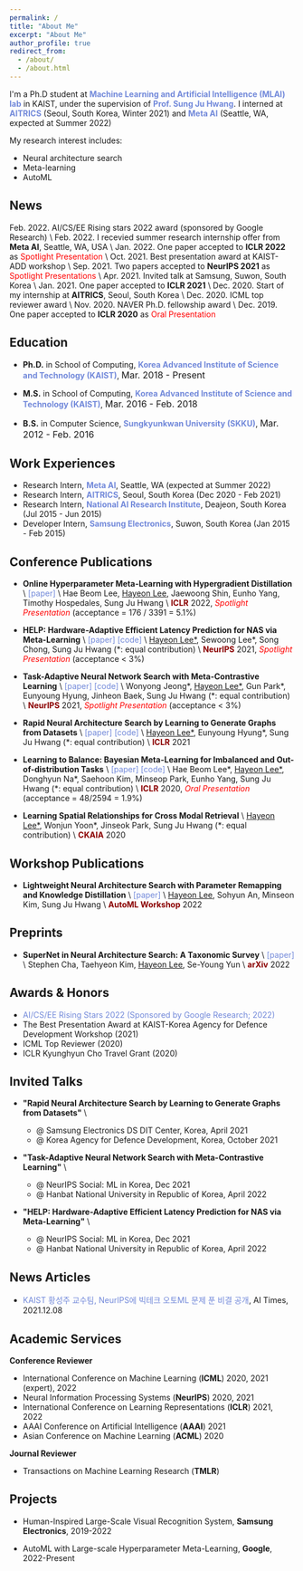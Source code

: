 ```yaml
---
permalink: /
title: "About Me"
excerpt: "About Me"
author_profile: true
redirect_from:
  - /about/
  - /about.html
---
```


I'm a Ph.D student at <a href="https://www.mlai-kaist.com/" style="color: #7289da; text-decoration:none">**Machine Learning and Artificial Intelligence (MLAI) lab**</a> in KAIST, under the supervision of <a href="http://www.sungjuhwang.com/" style="color: #7289da; text-decoration: none;">**Prof. Sung Ju Hwang**</a>. I interned at <a href="https://www.aitrics.com/" style="color: #7289da; text-decoration:none">**AITRICS**</a> (Seoul, South Korea, Winter 2021) and <a href="https://ai.facebook.com/" style="color: #7289da; text-decoration:none">**Meta AI**</a> (Seattle, WA, expected at Summer 2022)

My research interest includes:
- Neural architecture search
- Meta-learning
- AutoML

## News
Feb. 2022. AI/CS/EE Rising stars 2022 award (sponsored by Google Research) \\
Feb. 2022. I recevied summer research internship offer from **Meta AI**, Seattle, WA, USA \\
Jan. 2022. One paper accepted to **ICLR 2022** as <span style="color:red">Spotlight Presentation</span> \\
Oct. 2021. Best presentation award at KAIST-ADD workshop \\
Sep. 2021. Two papers accepted to **NeurIPS 2021** as <span style="color:red">Spotlight Presentations</span> \\
Apr. 2021. Invited talk at Samsung, Suwon, South Korea \\
Jan. 2021. One paper accepted to **ICLR 2021** \\
Dec. 2020. Start of my internship at **AITRICS**, Seoul, South Korea \\
Dec. 2020. ICML top reviewer award \\
Nov. 2020. NAVER Ph.D. fellowship award \\
Dec. 2019. One paper accepted to **ICLR 2020** as <span style="color:red">Oral Presentation</span>



## Education
- **Ph.D.** in School of Computing, <a href="https://www.kaist.ac.kr/en/" style="color: #7289da; text-decoration: none;">**Korea Advanced Institute of Science and Technology (KAIST)**</a>, <font size="3">Mar. 2018 - Present</font> 
  
- **M.S.** in School of Computing, <a href="https://www.kaist.ac.kr/en/" style="color: #7289da; text-decoration: none;">**Korea Advanced Institute of Science and Technology (KAIST)**</a>, <font size="3">Mar. 2016 - Feb. 2018</font> 

- **B.S.** in Computer Science, <a href="https://www.skku.edu/eng/" style="color: #7289da; text-decoration: none;">**Sungkyunkwan University (SKKU)**</a>, <font size="3">Mar. 2012 - Feb. 2016</font>


## Work Experiences
- Research Intern, <a href="https://ai.facebook.com/" style="color: #7289da; text-decoration: none;">**Meta AI**</a>, Seattle, WA (expected at Summer 2022)  
- Research Intern, <a href="https://www.aitrics.com/" style="color: #7289da; text-decoration: none;">**AITRICS**</a>, Seoul, South Korea (Dec 2020 - Feb 2021)
- Research Intern, <a href="https://www.etri.re.kr/intro.html" style="color: #7289da; text-decoration: none;">**National AI Research Institute**</a>, Deajeon, South Korea (Jul 2015 - Jun 2015)
- Developer Intern, <a href="https://developer.samsung.com/" style="color: #7289da; text-decoration: none;">**Samsung Electronics**</a>, Suwon, South Korea (Jan 2015 - Feb 2015)


## Conference Publications
- **Online Hyperparameter Meta-Learning with Hypergradient Distillation** \\
<a href="https://arxiv.org/abs/2110.02508" style="color: #7289da; text-decoration: none;">[paper]</a> \\
Hae Beom Lee, <u>Hayeon Lee</u>, Jaewoong Shin, Eunho Yang, Timothy Hospedales, Sung Ju Hwang \\
<span style="color:darkred">**ICLR**</span> 2022, <span style="color:red">_Spotlight Presentation_</span> (acceptance = 176 / 3391 = 5.1%) 

- **HELP: Hardware-Adaptive Efficient Latency Prediction for NAS via Meta-Learning** \\
<a href="https://arxiv.org/abs/2106.08630" style="color: #7289da; text-decoration: none;">[paper]</a>
<a href="https://github.com/HayeonLee/HELP" style="color: #7289da; text-decoration: none;">[code]</a> \\
<u>Hayeon Lee*</u>, Sewoong Lee\*, Song Chong, Sung Ju Hwang (\*: equal contribution) \\
<span style="color:darkred">**NeurIPS**</span> 2021, <span style="color:red">_Spotlight Presentation_</span> (acceptance < 3%)

- **Task-Adaptive Neural Network Search with Meta-Contrastive Learning** \\
<a href="https://arxiv.org/abs/2103.01495" style="color: #7289da; text-decoration: none;">[paper]</a>
<a href="https://github.com/wyjeong/TANS" style="color: #7289da; text-decoration: none;">[code]</a> \\
Wonyong Jeong\*, <u>Hayeon Lee*</u>, Gun Park\*, Eunyoung Hyung, Jinheon Baek, Sung Ju Hwang (\*: equal contribution) \\
<span style="color:darkred">**NeurIPS**</span> 2021, <span style="color:red">_Spotlight Presentation_</span> (acceptance < 3%) 

- **Rapid Neural Architecture Search by Learning to Generate Graphs from Datasets** \\
<a href="https://openreview.net/forum?id=rkQuFUmUOg3" style="color: #7289da; text-decoration: none;">[paper]</a>
<a href="https://github.com/HayeonLee/MetaD2A" style="color: #7289da; text-decoration: none;">[code]</a> \\
<u>Hayeon Lee*</u>, Eunyoung Hyung\*, Sung Ju Hwang (\*: equal contribution) \\
<span style="color:darkred">**ICLR**</span> 2021

- **Learning to Balance: Bayesian Meta-Learning for Imbalanced and Out-of-distribution Tasks** \\
<a href="https://openreview.net/pdf?id=rkeZIJBYvr" style="color: #7289da; text-decoration: none;">[paper]</a>
<a href="https://github.com/haebeom-lee/l2b" style="color: #7289da; text-decoration: none;">[code]</a> \\
Hae Beom Lee\*, <u>Hayeon Lee*</u>, Donghyun Na\*, Saehoon Kim, Minseop Park, Eunho Yang, Sung Ju Hwang (\*: equal contribution) \\
<span style="color:darkred">**ICLR**</span> 2020, <span style="color:red">_Oral Presentation_</span> (acceptance = 48/2594 = 1.9%)

- **Learning Spatial Relationships for Cross Modal Retrieval** \\
<u>Hayeon Lee*</u>, Wonjun Yoon\*, Jinseok Park, Sung Ju Hwang (\*: equal contribution) \\
<span style="color:darkred">**CKAIA**</span> 2020


## Workshop Publications
- **Lightweight Neural Architecture Search with Parameter Remapping and Knowledge Distillation** \\
<a href="https://openreview.net/forum?id=3D2Qz9y001S" style="color: #7289da; text-decoration: none;">[paper]</a> \\
<u>Hayeon Lee</u>, Sohyun An, Minseon Kim, Sung Ju Hwang \\
<span style="color:darkred">**AutoML Workshop**</span> 2022


## Preprints
- **SuperNet in Neural Architecture Search: A Taxonomic Survey** \\
<a href="https://arxiv.org/abs/2204.03916" style="color: #7289da; text-decoration: none;">[paper]</a> \\
Stephen Cha, Taehyeon Kim, <u>Hayeon Lee</u>, Se-Young Yun \\
<span style="color:darkred">**arXiv** </span> 2022


## Awards & Honors
- <a href="https://womentechstars.github.io/" style="color: #7289da; text-decoration: none;">AI/CS/EE Rising Stars 2022 (Sponsored by Google Research; 2022)</a>
- The Best Presentation Award at KAIST-Korea Agency for Defence Development Workshop (2021)
- ICML Top Reviewer (2020)
- ICLR Kyunghyun Cho Travel Grant (2020)

## Invited Talks
- **"Rapid Neural Architecture Search by Learning to Generate Graphs from Datasets"** \\
  - @ Samsung Electronics DS DIT Center, Korea, April 2021
  - @ Korea Agency for Defence Development, Korea, October 2021
- **"Task-Adaptive Neural Network Search with Meta-Contrastive Learning"** \\
  - @ NeurIPS Social: ML in Korea, Dec 2021
  - @ Hanbat National University in Republic of Korea, April 2022

- **"HELP: Hardware-Adaptive Efficient Latency Prediction for NAS via Meta-Learning"** \\
  - @ NeurIPS Social: ML in Korea, Dec 2021
  - @ Hanbat National University in Republic of Korea, April 2022
  

## News Articles
- <a href="http://www.aitimes.com/news/articleView.html?idxno=141860" style="color: #7289da; text-decoration: none;">KAIST 황성주 교수팀, NeurIPS에 빅테크 오토ML 문제 푼 비결 공개</a>, AI Times, 2021.12.08


## Academic Services
**Conference Reviewer**
- International Conference on Machine Learning (**ICML**) 2020, 2021 (expert), 2022
- Neural Information Processing Systems (**NeurIPS**) 2020, 2021
- International Conference on Learning Representations (**ICLR**) 2021, 2022
- AAAI Conference on Artificial Intelligence (**AAAI**) 2021
- Asian Conference on Machine Learning (**ACML**) 2020

**Journal Reviewer**
- Transactions on Machine Learning Research (**TMLR**)


## Projects
- Human-Inspired Large-Scale Visual Recognition System, **Samsung Electronics**, 2019-2022

- AutoML with Large-scale Hyperparameter Meta-Learning, **Google**, 2022-Present
